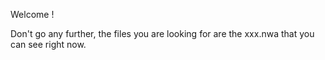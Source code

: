 Welcome !

Don't go any further, the files you are looking for are the xxx.nwa that you can see right now. 
